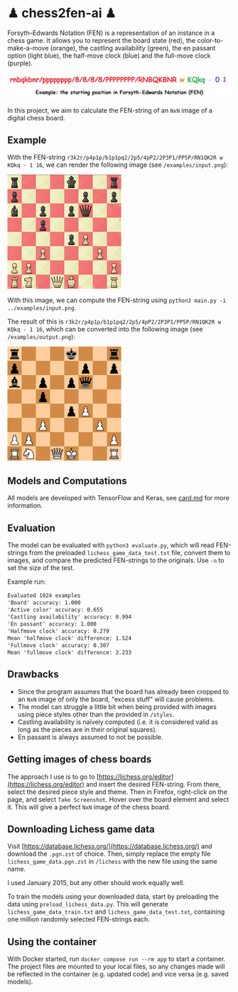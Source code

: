 # ♟ chess2fen-ai ♟

Forsyth–Edwards Notation (FEN) is a representation of an instance in a chess game. It allows you to represent the board state (red), the color-to-make-a-move (orange), the castling availability (green), the en passant option (light blue), the half-move clock (blue) and the full-move clock (purple).

![Starting position in FEN](examples/starting-fen.png "Starting position in FEN")

In this project, we aim to calculate the FEN-string of an `NxN` image of a digital chess board.

## Example

With the FEN-string `r3k2r/p4p1p/b1p1pq2/2p5/4pP2/2P3P1/PP5P/RN1QK2R w KQkq - 1 16`, we can render the following image (see `/examples/input.png`):

![r3k2r/p4p1p/b1p1pq2/2p5/4pP2/2P3P1/PP5P/RN1QK2R](examples/input.png "r3k2r/p4p1p/b1p1pq2/2p5/4pP2/2P3P1/PP5P/RN1QK2R")

With this image, we can compute the FEN-string using `python3 main.py -i ../examples/input.png`.

The result of this is `r3k2r/p4p1p/b1p1pq2/2p5/4pP2/2P3P1/PP5P/RN1QK2R w KQkq - 1 16`, which can be converted into the following image (see `/examples/output.png`):

![Image of predicted board](examples/output.png "Prediction")

## Models and Computations

All models are developed with TensorFlow and Keras, see [card.md](card.md) for more information.

## Evaluation

The model can be evaluated with `python3 evaluate.py`, which will read FEN-strings from the preloaded `lichess_game_data_test.txt` file, convert them to images, and compare the predicted FEN-strings to the originals. Use `-n` to set the size of the test.

Example run:

```
Evaluated 1024 examples
'Board' accuracy: 1.000
'Active color' accuracy: 0.655
'Castling availability' accuracy: 0.994
'En passant' accuracy: 1.000
'Halfmove clock' accuracy: 0.279
Mean 'halfmove clock' difference: 1.524
'Fullmove clock' accuracy: 0.307
Mean 'fullmove clock' difference: 2.233
```

## Drawbacks

  * Since the program assumes that the board has already been cropped to an `NxN` image of only the board, "excess stuff" will cause problems.
  * The model can struggle a little bit when being provided with images using piece styles other than the provided in `/styles`.
  * Castling availability is naïvely computed (i.e. it is considered valid as long as the pieces are in their original squares).
  * En passant is always assumed to not be possible.

## Getting images of chess boards

The approach I use is to go to [https://lichess.org/editor](https://lichess.org/editor) and insert the desired FEN-string. From there, select the desired piece style and theme. Then in Firefox, right-click on the page, and select `Take Screenshot`. Hover over the board element and select it. This will give a perfect `NxN` image of the chess board.

## Downloading Lichess game data

Visit [https://database.lichess.org/](https://database.lichess.org/) and download the `.pgn.zst` of choice. Then, simply replace the empty file `lichess_game_data.pgn.zst` in `/lichess` with the new file using the same name.

I used January 2015, but any other should work equally well.

To train the models using your downloaded data, start by preloading the data using `preload_lichess_data.py`. This will generate `lichess_game_data_train.txt` and `lichess_game_data_test.txt`, containing one million randomly selected FEN-strings each.

## Using the container

With Docker started, run `docker compose run --rm app` to start a container. The project files are mounted to your local files, so any changes made will be reflected in the container (e.g. updated code) and vice versa (e.g. saved models).
